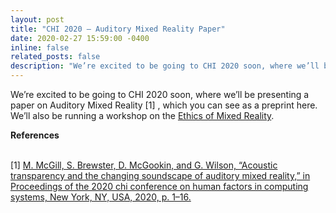 ```yaml
---
layout: post
title: "CHI 2020 – Auditory Mixed Reality Paper"
date: 2020-02-27 15:59:00 -0400
inline: false
related_posts: false
description: "We’re excited to be going to CHI 2020 soon, where we’ll be presenting a paper on Auditory Mixed Reality [1] , which you can see as a preprint here. We’ll also be running a workshop on the Ethics of Mixed Reality. <br> <br> <b>References</b> <br> [1] <a href='https://dl.acm.org/doi/10.1145/3266037.3266104' target='_blank'> M. McGill, S. Brewster, D. McGookin, and G. Wilson, “Acoustic transparency and the changing soundscape of auditory mixed reality,” in Proceedings of the 2020 chi conference on human factors in computing systems, New York, NY, USA, 2020, p. 1–16."
---
```


We’re excited to be going to CHI 2020 soon, where we’ll be presenting a paper on Auditory Mixed Reality [1] , which you can see as a preprint here. We’ll also be running a workshop on the <a href="https://www.medien.ifi.lmu.de/ethicsofmr/">Ethics of Mixed Reality</a>. 


<b>References</b> 

<br> [1] <a href='https://dl.acm.org/doi/10.1145/3266037.3266104' target='_blank'> M. McGill, S. Brewster, D. McGookin, and G. Wilson, “Acoustic transparency and the changing soundscape of auditory mixed reality,” in Proceedings of the 2020 chi conference on human factors in computing systems, New York, NY, USA, 2020, p. 1–16.
